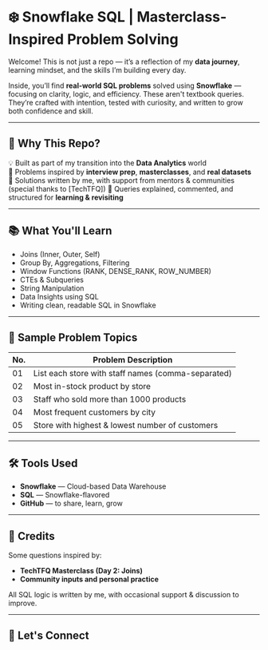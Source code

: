 # ❄️ Snowflake SQL | Masterclass-Inspired Problem Solving

Welcome! This is not just a repo — it’s a reflection of my **data journey**, learning mindset, and the skills I’m building every day.

Inside, you’ll find **real-world SQL problems** solved using **Snowflake** — focusing on clarity, logic, and efficiency. These aren't textbook queries. They’re crafted with intention, tested with curiosity, and written to grow both confidence and skill.

---

## 🚀 Why This Repo?

💡 Built as part of my transition into the **Data Analytics** world  
🎯 Problems inspired by **interview prep**, **masterclasses**, and **real datasets**  
💎 Solutions written by me, with support from mentors & communities (special thanks to [TechTFQ])
📘 Queries explained, commented, and structured for **learning & revisiting**

---

## 📚 What You'll Learn

- Joins (Inner, Outer, Self)
- Group By, Aggregations, Filtering
- Window Functions (RANK, DENSE_RANK, ROW_NUMBER)
- CTEs & Subqueries
- String Manipulation
- Data Insights using SQL
- Writing clean, readable SQL in Snowflake

---

## 🧩 Sample Problem Topics

| No. | Problem Description |
|-----|---------------------|
| 01  | List each store with staff names (comma-separated) |
| 02  | Most in-stock product by store |
| 03  | Staff who sold more than 1000 products |
| 04  | Most frequent customers by city |
| 05  | Store with highest & lowest number of customers |


---

## 🛠️ Tools Used

- **Snowflake** — Cloud-based Data Warehouse  
- **SQL** — Snowflake-flavored  
- **GitHub** — to share, learn, grow

---

## 🙏 Credits

Some questions inspired by:
- **TechTFQ Masterclass (Day 2: Joins)**  
- **Community inputs and personal practice**

All SQL logic is written by me, with occasional support & discussion to improve.

---

## 💬 Let's Connect
